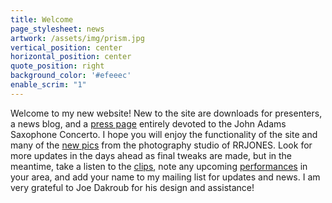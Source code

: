 ```yaml
---
title: Welcome
page_stylesheet: news
artwork: /assets/img/prism.jpg
vertical_position: center
horizontal_position: center
quote_position: right
background_color: '#efeeec'
enable_scrim: "1"
---
```

Welcome to my new website! New to the site are downloads for presenters, a news blog, and a [press page](http://www.timothymcallister.com/john-adams-concerto) entirely devoted to the John Adams Saxophone Concerto. I hope you will enjoy the functionality of the site and many of the [new pics](http://www.timothymcallister.com/photos-info) from the photography studio of RRJONES. Look for more updates in the days ahead as final tweaks are made, but in the meantime, take a listen to the [clips](http://www.timothymcallister.com/recordings), note any upcoming [performances](http://www.timothymcallister.com/performances?year=2014) in your area, and add your name to my mailing list for updates and news. I am very grateful to Joe Dakroub for his design and assistance!